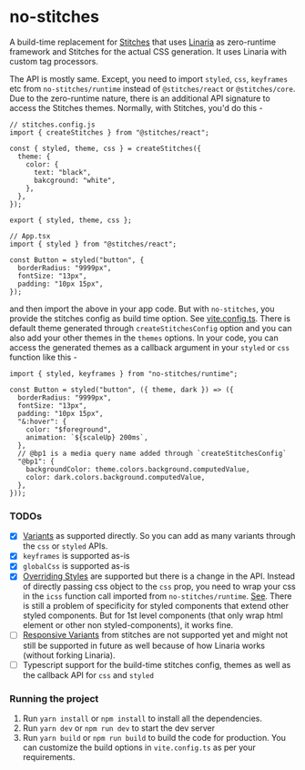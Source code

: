 # no-stitches

A build-time replacement for [Stitches](https://stitches.dev/) that uses [Linaria](https://github.com/callstack/linaria) as zero-runtime framework and Stitches for the actual CSS generation. It uses Linaria with custom tag processors.

The API is mostly same. Except, you need to import `styled`, `css`, `keyframes` etc from `no-stitches/runtime` instead of `@stitches/react` or `@stitches/core`. Due to the zero-runtime nature, there is an additional API signature to access the Stitches themes. Normally, with Stitches, you'd do this -

```tsx stitches.config.js
// stitches.config.js
import { createStitches } from "@stitches/react";

const { styled, theme, css } = createStitches({
  theme: {
    color: {
      text: "black",
      bakcground: "white",
    },
  },
});

export { styled, theme, css };

// App.tsx
import { styled } from "@stitches/react";

const Button = styled("button", {
  borderRadius: "9999px",
  fontSize: "13px",
  padding: "10px 15px",
});
```

and then import the above in your app code. But with `no-stitches`, you provide the stitches config as build time option. See [vite.config.ts](/vite.config.ts). There is default theme generated through `createStitchesConfig` option and you can also add your other themes in the `themes` options. In your code, you can access the generated themes as a callback argument in your `styled` or `css` function like this -

```tsx App.tsx
import { styled, keyframes } from "no-stitches/runtime";

const Button = styled("button", ({ theme, dark }) => ({
  borderRadius: "9999px",
  fontSize: "13px",
  padding: "10px 15px",
  "&:hover": {
    color: "$foreground",
    animation: `${scaleUp} 200ms`,
  },
  // @bp1 is a media query name added through `createStitchesConfig`
  "@bp1": {
    backgroundColor: theme.colors.background.computedValue,
    color: dark.colors.background.computedValue,
  },
}));
```

### TODOs

- [x] [Variants](https://stitches.dev/docs/variants) as supported directly. So you can add as many variants through the `css` or `styled` APIs.
- [x] `keyframes` is supported as-is
- [x] `globalCss` is supported as-is
- [x] [Overriding Styles](https://stitches.dev/docs/overriding-styles) are supported but there is a change in the API. Instead of directly passing css object to the `css` prop, you need to wrap your css in the `icss` function call imported from `no-stitches/runtime`. [See](/src/App.tsx#L90). There is still a problem of specificity for styled components that extend other styled components. But for 1st level components (that only wrap html element or other non styled-components), it works fine.
- [ ] [Responsive Variants](https://stitches.dev/docs/responsive-styles#responsive-variants) from stitches are not supported yet and might not still be supported in future as well because of how Linaria works (without forking Linaria).
- [ ] Typescript support for the build-time stitches config, themes as well as the callback API for `css` and `styled`

### Running the project

1. Run `yarn install` or `npm install` to install all the dependencies.
2. Run `yarn dev` or `npm run dev` to start the dev server
3. Run `yarn build` or `npm run build` to build the code for production. You can customize the build options in `vite.config.ts` as per your requirements.
